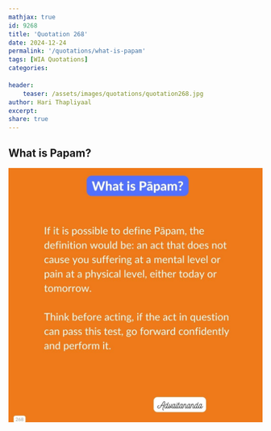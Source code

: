 ```yaml
---
mathjax: true
id: 9268
title: 'Quotation 268'
date: 2024-12-24
permalink: '/quotations/what-is-papam'
tags: [WIA Quotations] 
categories: 

header:
    teaser: /assets/images/quotations/quotation268.jpg
author: Hari Thapliyaal 
excerpt:
share: true 
---
```


## What is Papam?

![What is Papam?](/assets/images/quotations/quotation268.jpg)
